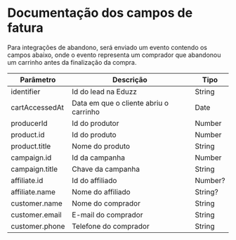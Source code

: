 # Documentação dos campos de fatura

Para integrações de abandono, será enviado um evento contendo os campos abaixo, onde o evento representa um comprador que abandonou um carrinho antes da finalização da compra.

Parâmetro | Descrição | Tipo
--------- | --------- | ----
identifier | Id do lead na Eduzz | String
cartAccessedAt | Data em que o cliente abriu o carrinho | Date
producerId | Id do produtor | Number
product.id | Id do produto | Number
product.title | Nome do produto | String
campaign.id | Id da campanha | Number
campaign.title | Chave da campanha | String
affiliate.id | Id do affiliado | Number?
affiliate.name | Nome do affiliado | String?
customer.name | Nome do comprador | String
customer.email | E-mail do comprador | String
customer.phone | Telefone do comprador | String